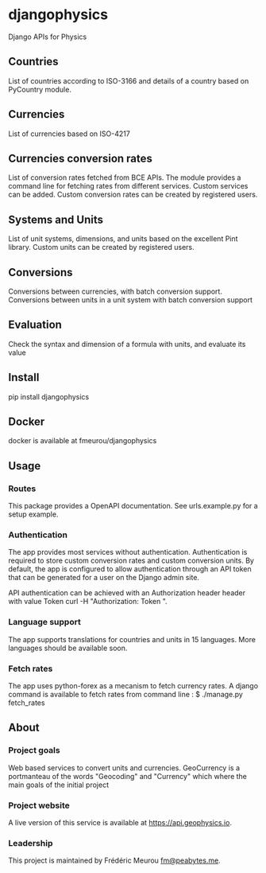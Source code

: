 # djangophysics

Django APIs for Physics

## Countries
 List of countries according to ISO-3166 and details of a country based on PyCountry module.
 
## Currencies
 List of currencies based on ISO-4217

## Currencies conversion rates
List of conversion rates fetched from BCE APIs. 
The module provides a command line for fetching rates from different services. Custom services can be added.
Custom conversion rates can be created by registered users.

## Systems and Units
List of unit systems, dimensions, and units based on the excellent Pint library. 
Custom units can be created by registered users.

## Conversions
Conversions between currencies, with batch conversion support.
Conversions between units in a unit system with batch conversion support

## Evaluation
Check the syntax and dimension of a formula with units, and evaluate its value

## Install

pip install djangophysics

## Docker

docker is available at fmeurou/djangophysics

## Usage

### Routes
This package provides a OpenAPI documentation. See urls.example.py for a setup example. 

### Authentication
The app provides most services without authentication. 
Authentication is required to store custom conversion rates and custom conversion units.
By default, the app is configured to allow authentication through an API token that can be generated for a user on the 
Django admin site.

API authentication can be achieved with an Authorization header header with value Token <APIToken>
curl -H "Authorization: Token <user token>".

### Language support
The app supports translations for countries and units in 15 languages. More languages should be available soon.

### Fetch rates
The app uses python-forex as a mecanism to fetch currency rates. 
A django command is available to fetch rates from command line :
$ ./manage.py fetch_rates

## About 

### Project goals

Web based services to convert units and currencies. 
GeoCurrency is a portmanteau of the words "Geocoding" and "Currency" which where the main goals of the initial project

### Project website
A live version of this service is available at <https://api.geophysics.io>.

### Leadership

This project is maintained by Frédéric Meurou <fm@peabytes.me>.
